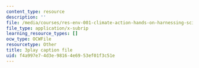 ```yaml
---
content_type: resource
description: ''
file: /media/courses/res-env-001-climate-action-hands-on-harnessing-science-with-communities-to-cut-carbon-january-iap-2017/f4a997e74d3e98164e6953ef01f3c51e_uq3aNIM-IU.srt
file_type: application/x-subrip
learning_resource_types: []
ocw_type: OCWFile
resourcetype: Other
title: 3play caption file
uid: f4a997e7-4d3e-9816-4e69-53ef01f3c51e
---
```

